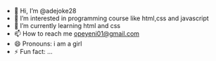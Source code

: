 - 👋 Hi, I’m @adejoke28
- 👀 I’m interested in programming course like html,css and javascript
- 🌱 I’m currently learning html and css
- 📫 How to reach me opeyeni01@gmail.com
- 😄 Pronouns: i am a girl
- ⚡ Fun fact: ...

<!---
adejoke28/adejoke28 is a ✨ special ✨ repository because its `README.md` (this file) appears on your GitHub profile.
You can click the Preview link to take a look at your changes.
--->
